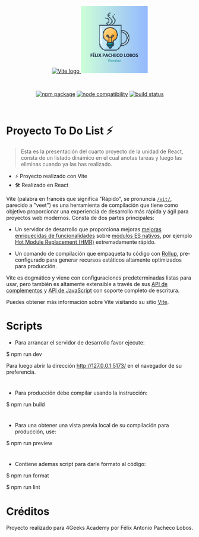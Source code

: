<p align="center">
  <a href="https://vitejs.dev" target="_blank" rel="noopener noreferrer">
    <img width="180" src="https://vitejs.dev/logo.svg" alt="Vite logo">
  </a>
  <a href="https://vitejs.dev" target="_blank" rel="noopener noreferrer">
    <img width="180" src="src\assets\logo.svg" alt="Vite logo">
  </a>
</p>
<br/>
<p align="center">
  <a href="https://npmjs.com/package/vite"><img src="https://img.shields.io/npm/v/vite.svg" alt="npm package"></a>
  <a href="https://nodejs.org/en/about/releases/"><img src="https://img.shields.io/node/v/vite.svg" alt="node compatibility"></a>
  <a href="https://github.com/vitejs/vite/actions/workflows/ci.yml"><img src="https://github.com/vitejs/vite/actions/workflows/ci.yml/badge.svg?branch=main" alt="build status"></a>
</p>
<br/>

# Proyecto To Do List ⚡

> Esta es la presentación del cuarto proyecto de la unidad de React, consta de un listado dinámico en el cual anotas tareas y luego las eliminas cuando ya las has realizado.

- ⚡️ Proyecto realizado con Vite
- 🛠️ Realizado en React

Vite (palabra en francés que significa "Rápido", se pronuncia [`/vit/`](https://cdn.jsdelivr.net/gh/vitejs/vite@main/docs/public/vite.mp3), parecido a "veet") es una herramienta de compilación que tiene como objetivo proporcionar una experiencia de desarrollo más rápida y ágil para proyectos web modernos. Consta de dos partes principales:

- Un servidor de desarrollo que proporciona mejoras [mejoras enriquecidas de funcionalidades](https://es.vitejs.dev/guide/features.html) sobre [módulos ES nativos](https://developer.mozilla.org/es-US/docs/Web/JavaScript/Guide/Modules), por ejemplo [Hot Module Replacement (HMR)](https://vitejs.dev/guide/features.html#hot-module-replacement) extremadamente rápido.

- Un comando de compilación que empaqueta tu código con [Rollup](https://rollupjs.org), pre-configurado para generar recursos estáticos altamente optimizados para producción.

Vite es dogmático y viene con configuraciones predeterminadas listas para usar, pero también es altamente extensible a través de sus [API de complementos](https://es.vitejs.dev/guide/api-plugin.html) y [API de JavaScript](https://es.vitejs.dev/guide/api-javascript.html) con soporte completo de escritura.

Puedes obtener más información sobre Vite visitando su sitio [Vite](https://es.vitejs.dev).

# Scripts

- Para arrancar el servidor de desarrollo favor ejecute:

$ npm run dev

Para luego abrir la dirección http://127.0.0.1:5173/ en el navegador de su preferencia.

#

- Para producción debe compilar usando la instrucción:

$ npm run build

#

- Para una obtener una vista previa local de su compilación para producción, use:

$ npm run preview

#

- Contiene ademas script para darle formato al código:

$ npm run format

$ npm run lint

#

# Créditos

Proyecto realizado para 4Geeks Academy por Félix Antonio Pacheco Lobos.

